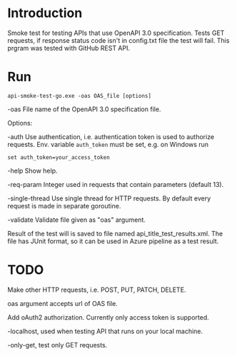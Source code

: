 # Introduction
Smoke test for testing APIs that use OpenAPI 3.0 specification.
Tests GET requests, if response status code isn't in config.txt file the test will fail.
This prgram was tested with GitHub REST API.

# Run

`api-smoke-test-go.exe -oas OAS_file [options]`

-oas File name of the OpenAPI 3.0 specification file.
  
Options:

-auth
        Use authentication, i.e. authentication token is used to authorize requests.
        Env. variable `auth_token` must be set, e.g. on Windows run

`set auth_token=your_access_token`

  -help
        Show help.

  -req-param 
        Integer used in requests that contain parameters (default 13).

  -single-thread Use single thread for HTTP requests. By default every request is made in separate goroutine.
  
  -validate
        Validate file given as "oas" argument.

Result of the test will is saved to file named api_title_test_results.xml. The file has JUnit format, so it can be used in Azure pipeline as a test result.

# TODO
Make other HTTP requests, i.e. POST, PUT, PATCH, DELETE.

oas argument accepts url of OAS file.

Add oAuth2 authorization. Currently only access token is supported.

-localhost, used when testing API that runs on your local machine.

-only-get, test only GET requests.
